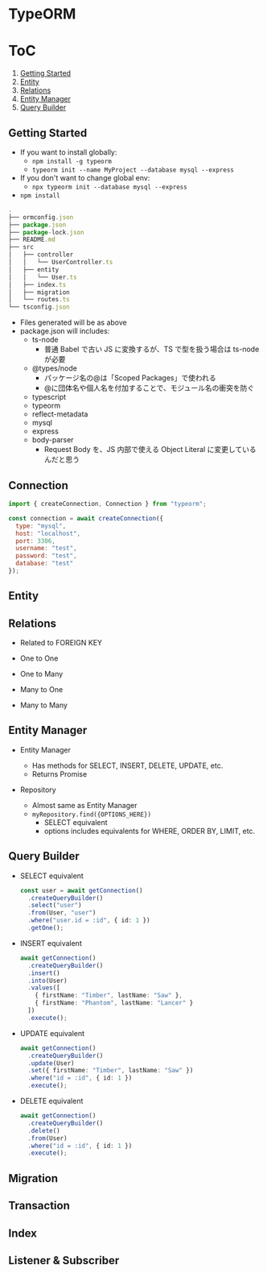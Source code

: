 # TypeORM

# ToC

1. [Getting Started](#Getting%20Started)
1. [Entity](#Entity)
1. [Relations](#Relations)
1. [Entity Manager](#Entity%20Manager)
1. [Query Builder](#Query%20Builder)

## Getting Started

- If you want to install globally:
  - `npm install -g typeorm`
  - `typeorm init --name MyProject --database mysql --express`
- If you don't want to change global env:
  - `npx typeorm init --database mysql --express`
- `npm install`

```js
.
├── ormconfig.json
├── package.json
├── package-lock.json
├── README.md
├── src
│   ├── controller
│   │   └── UserController.ts
│   ├── entity
│   │   └── User.ts
│   ├── index.ts
│   ├── migration
│   └── routes.ts
└── tsconfig.json
```

- Files generated will be as above
- package.json will includes:
  - ts-node
    - 普通 Babel で古い JS に変換するが、TS で型を扱う場合は ts-node が必要
  - @types/node
    - パッケージ名の@は「Scoped Packages」で使われる
    - @に団体名や個人名を付加することで、モジュール名の衝突を防ぐ
  - typescript
  - typeorm
  - reflect-metadata
  - mysql
  - express
  - body-parser
    - Request Body を、JS 内部で使える Object Literal に変更しているんだと思う

## Connection

```js
import { createConnection, Connection } from "typeorm";

const connection = await createConnection({
  type: "mysql",
  host: "localhost",
  port: 3306,
  username: "test",
  password: "test",
  database: "test"
});
```

## Entity

## Relations

- Related to FOREIGN KEY

- One to One
- One to Many
- Many to One
- Many to Many


## Entity Manager

- Entity Manager

  - Has methods for SELECT, INSERT, DELETE, UPDATE, etc.
  - Returns Promise

- Repository
  - Almost same as Entity Manager
  - `myRepository.find({OPTIONS_HERE})`
    - SELECT equivalent
    - options includes equivalents for WHERE, ORDER BY, LIMIT, etc.

## Query Builder

- SELECT equivalent

  ```ts
  const user = await getConnection()
    .createQueryBuilder()
    .select("user")
    .from(User, "user")
    .where("user.id = :id", { id: 1 })
    .getOne();
  ```

- INSERT equivalent

  ```ts
  await getConnection()
    .createQueryBuilder()
    .insert()
    .into(User)
    .values([
      { firstName: "Timber", lastName: "Saw" },
      { firstName: "Phantom", lastName: "Lancer" }
    ])
    .execute();
  ```

- UPDATE equivalent

  ```ts
  await getConnection()
    .createQueryBuilder()
    .update(User)
    .set({ firstName: "Timber", lastName: "Saw" })
    .where("id = :id", { id: 1 })
    .execute();
  ```

- DELETE equivalent

  ```ts
  await getConnection()
    .createQueryBuilder()
    .delete()
    .from(User)
    .where("id = :id", { id: 1 })
    .execute();
  ```

## Migration


## Transaction


## Index

## Listener & Subscriber
